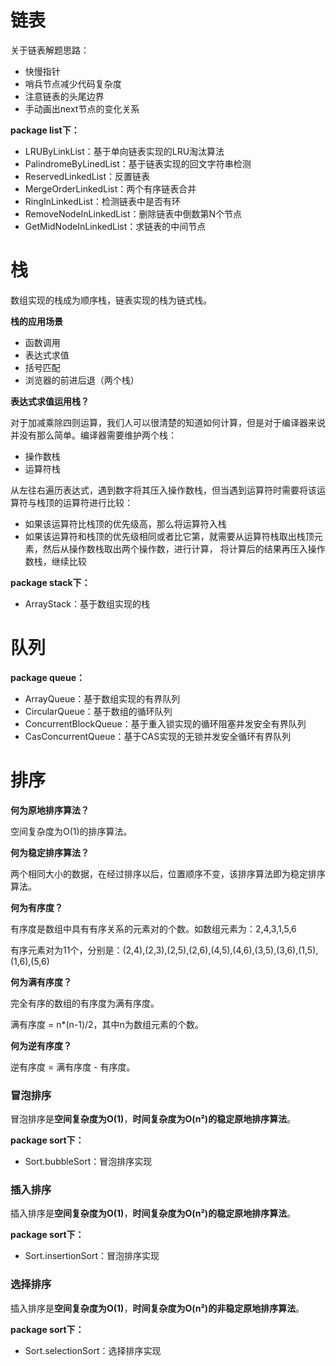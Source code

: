 
# 链表

关于链表解题思路：

- 快慢指针
- 哨兵节点减少代码复杂度
- 注意链表的头尾边界
- 手动画出next节点的变化关系

**package list下：**

- LRUByLinkList：基于单向链表实现的LRU淘汰算法
- PalindromeByLinedList：基于链表实现的回文字符串检测
- ReservedLinkedList：反置链表
- MergeOrderLinkedList：两个有序链表合并
- RingInLinkedList：检测链表中是否有环
- RemoveNodeInLinkedList：删除链表中倒数第N个节点
- GetMidNodeInLinkedList：求链表的中间节点

# 栈

数组实现的栈成为顺序栈，链表实现的栈为链式栈。

**栈的应用场景**

- 函数调用
- 表达式求值
- 括号匹配
- 浏览器的前进后退（两个栈）

**表达式求值运用栈？**

对于加减乘除四则运算，我们人可以很清楚的知道如何计算，但是对于编译器来说并没有那么简单。编译器需要维护两个栈：

- 操作数栈
- 运算符栈

从左往右遍历表达式，遇到数字将其压入操作数栈，但当遇到运算符时需要将该运算符与栈顶的运算符进行比较：

- 如果该运算符比栈顶的优先级高，那么将运算符入栈
- 如果该运算符和栈顶的优先级相同或者比它第，就需要从运算符栈取出栈顶元素，然后从操作数栈取出两个操作数，进行计算，
将计算后的结果再压入操作数栈，继续比较


**package stack下：**

- ArrayStack：基于数组实现的栈

# 队列

**package queue：**

- ArrayQueue：基于数组实现的有界队列
- CircularQueue：基于数组的循环队列
- ConcurrentBlockQueue：基于重入锁实现的循环阻塞并发安全有界队列
- CasConcurrentQueue：基于CAS实现的无锁并发安全循环有界队列

# 排序

**何为原地排序算法？**

空间复杂度为O(1)的排序算法。

**何为稳定排序算法？**

两个相同大小的数据，在经过排序以后，位置顺序不变，该排序算法即为稳定排序算法。

**何为有序度？**

有序度是数组中具有有序关系的元素对的个数。如数组元素为：2,4,3,1,5,6

有序元素对为11个，分别是：(2,4),(2,3),(2,5),(2,6),(4,5),(4,6),(3,5),(3,6),(1,5),(1,6),(5,6)

**何为满有序度？**

完全有序的数组的有序度为满有序度。

满有序度 = n*(n-1)/2，其中n为数组元素的个数。

**何为逆有序度？**

逆有序度 = 满有序度 - 有序度。

### 冒泡排序

冒泡排序是**空间复杂度为O(1)**，**时间复杂度为O(n²)**的**稳定原地排序算法**。

**package sort下：**

- Sort.bubbleSort：冒泡排序实现

### 插入排序

插入排序是**空间复杂度为O(1)**，**时间复杂度为O(n²)**的**稳定原地排序算法**。

**package sort下：**

- Sort.insertionSort：冒泡排序实现

### 选择排序

插入排序是**空间复杂度为O(1)**，**时间复杂度为O(n²)**的**非稳定原地排序算法**。

**package sort下：**

- Sort.selectionSort：选择排序实现
